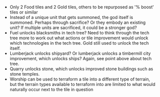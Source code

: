 * Only 2 Food tiles and 2 Gold tiles, others to be repurposed as '% boost' tiles or similar
* Instead of a unique unit that gets summoned, the god itself is summoned. Perhaps through sacrifice? Or they embody an existing unit? If multiple units are sacrificed, it could be a stronger god?
* Fuel unlocks blacksmiths in tech tree? Need to think through the tech tree more to work out what actions or tile improvement would unlock which technologies in the tech tree. Gold still used to unlock the tech itself.
* Lumberjack unlocks shipyard? Or lumberjack unlocks a timbermill city improvement, which unlocks ships? Again, see point above about tech tree.
* Quarry unlocks stone, which unlocks improved stone buildings such as stone temples.
* Worship can be used to terraform a tile into a different type of terrain, but the terrain types available to terraform into are limited to what would naturally occur next to the tile in question